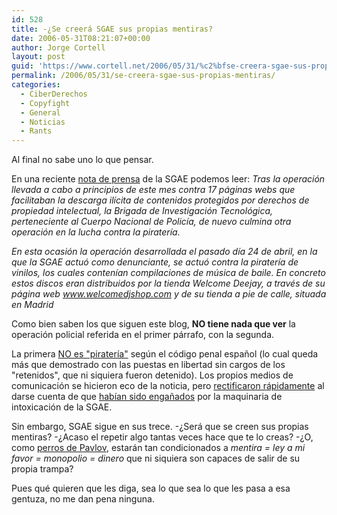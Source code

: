 ```yaml
---
id: 528
title: -¿Se creerá SGAE sus propias mentiras?
date: 2006-05-31T08:21:07+00:00
author: Jorge Cortell
layout: post
guid: 'https://www.cortell.net/2006/05/31/%c2%bfse-creera-sgae-sus-propias-mentiras/'
permalink: /2006/05/31/se-creera-sgae-sus-propias-mentiras/
categories:
  - CiberDerechos
  - Copyfight
  - General
  - Noticias
  - Rants
---
```

Al final no sabe uno lo que pensar.

En una reciente <a title="Nota prensa SGAE" target="_blank" href="https://www.sgae.es/viewnot/cont.inm?instanceId=1472&tipoId=38&selectedMenu=1513')">nota de prensa</a> de la SGAE podemos leer: _Tras la operación llevada a cabo a principios de este mes contra 17 páginas webs que facilitaban la descarga ilí­cita de contenidos protegidos por derechos de propiedad intelectual, la Brigada de Investigación Tecnológica, perteneciente al Cuerpo Nacional de Policí­a, de nuevo culmina otra operación en la lucha contra la piraterí­a._

_En esta ocasión la operación desarrollada el pasado dí­a 24 de abril, en la que la SGAE actuó como denunciante, se actuó contra la piraterí­a de vinilos, los cuales contení­an compilaciones de música de baile. En concreto estos discos eran distribuidos por la tienda Welcome Deejay, a través de su página web www.welcomedjshop.com y de su tienda a pie de calle, situada en Madrid_ 

Como bien saben los que siguen este blog, **NO tiene nada que ver** la operación policial referida en el primer párrafo, con la segunda.

La primera <a title="no es piraterí­a" target="_blank" href="https://www.informativos.telecinco.es/expertos/delito-enlaces/detenidos-p2p/dn_23404.htm">NO es "piraterí­a"</a> según el código penal español (lo cual queda más que demostrado con las puestas en libertad sin cargos de los "retenidos", que ni siquiera fueron detenido). Los propios medios de comunicación se hicieron eco de la noticia, pero <a title="telecinco rectifica" target="_blank" href="https://blogs.telecinco.es/abordaje/post/2006/04/29/absuelta-de-paginas-acusadas-ofrecer-descargas">rectificaron rápidamente</a> al darse cuenta de que <a title="telecinco engañada" target="_blank" href="https://www.informativos.telecinco.es/detenidos/operacion-policial/descargas-ilegales-internet/dn_23619.htm">habí­an sido engañados</a> por la maquinaria de intoxicación de la SGAE.

Sin embargo, SGAE sigue en sus trece. -¿Será que se creen sus propias mentiras? -¿Acaso el repetir algo tantas veces hace que te lo creas? -¿O, como <a target="_blank" title="condicionamiento clásico" href="https://en.wikipedia.org/wiki/Classical_conditioning">perros de Pavlov</a>, estarán tan condicionados a _mentira = ley a mi favor = monopolio = dinero_ que ni siquiera son capaces de salir de su propia trampa?

Pues qué quieren que les diga, sea lo que sea lo que les pasa a esa gentuza, no me dan pena ninguna.